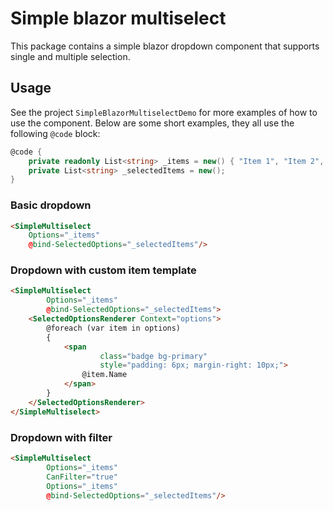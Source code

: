 # Simple blazor multiselect
This package contains a simple blazor dropdown component that supports single and multiple selection.

## Usage
See the project `SimpleBlazorMultiselectDemo` for more examples of how to use the component.
Below are some short examples, they all use the following `@code` block:
```csharp
@code {
    private readonly List<string> _items = new() { "Item 1", "Item 2", "Item 3", "Item 4", "Item 5", "Item 6", "Item 7", "Item 8", "Item 9", "Item 10" };
    private List<string> _selectedItems = new();
}
```

### Basic dropdown
```html
<SimpleMultiselect
    Options="_items"
    @bind-SelectedOptions="_selectedItems"/>
```

### Dropdown with custom item template
```html
<SimpleMultiselect
        Options="_items"
        @bind-SelectedOptions="_selectedItems">
    <SelectedOptionsRenderer Context="options">
        @foreach (var item in options)
        {
            <span 
                    class="badge bg-primary"
                    style="padding: 6px; margin-right: 10px;">
                @item.Name
            </span>
        }
    </SelectedOptionsRenderer>
</SimpleMultiselect>
```

### Dropdown with filter
```html
<SimpleMultiselect
        Options="_items"
        CanFilter="true"
        Options="_items"
        @bind-SelectedOptions="_selectedItems"/>
```

